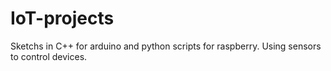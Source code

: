 # IoT-projects
Sketchs in C++ for arduino and python scripts for raspberry. Using sensors to control devices.
